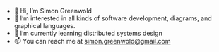 - 👋 Hi, I’m Simon Greenwold
- 👀 I’m interested in all kinds of software development, diagrams, and graphical languages.
- 🌱 I’m currently learning distributed systems design
- 📫 You can reach me at simon.greenwold@gmail.com
